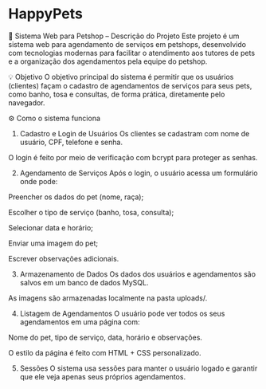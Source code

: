 # HappyPets


🐾 Sistema Web para Petshop – Descrição do Projeto
Este projeto é um sistema web para agendamento de serviços em petshops, desenvolvido com tecnologias modernas para facilitar o atendimento aos tutores de pets e a organização dos agendamentos pela equipe do petshop.

💡 Objetivo
O objetivo principal do sistema é permitir que os usuários (clientes) façam o cadastro de agendamentos de serviços para seus pets, como banho, tosa e consultas, de forma prática, diretamente pelo navegador.

⚙️ Como o sistema funciona
1. Cadastro e Login de Usuários
Os clientes se cadastram com nome de usuário, CPF, telefone e senha.

O login é feito por meio de verificação com bcrypt para proteger as senhas.

2. Agendamento de Serviços
Após o login, o usuário acessa um formulário onde pode:

Preencher os dados do pet (nome, raça);

Escolher o tipo de serviço (banho, tosa, consulta);

Selecionar data e horário;

Enviar uma imagem do pet;

Escrever observações adicionais.

3. Armazenamento de Dados
Os dados dos usuários e agendamentos são salvos em um banco de dados MySQL.

As imagens são armazenadas localmente na pasta uploads/.

4. Listagem de Agendamentos
O usuário pode ver todos os seus agendamentos em uma página com:

Nome do pet, tipo de serviço, data, horário e observações.

O estilo da página é feito com HTML + CSS personalizado.

5. Sessões
O sistema usa sessões para manter o usuário logado e garantir que ele veja apenas seus próprios agendamentos.

